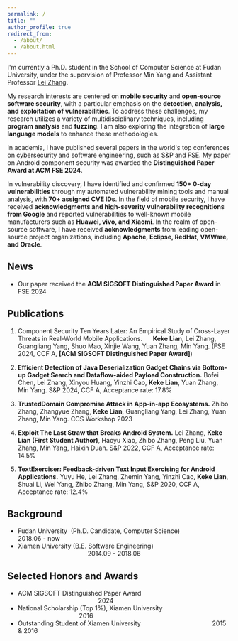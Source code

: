 ```yaml
---
permalink: /
title: ""
author_profile: true
redirect_from: 
  - /about/
  - /about.html
---
```

I'm currently a Ph.D. student in the School of Computer Science at Fudan University, under the supervision of Professor Min Yang and Assistant Professor [Lei Zhang](https://zxlfd.github.io/).

My research interests are centered on **mobile security** and **open-source software security**, with a particular emphasis on the **detection, analysis, and exploitation of vulnerabilities**. To address these challenges, my research utilizes a variety of multidisciplinary techniques, including **program analysis** and **fuzzing**. I am also exploring the integration of **large language models** to enhance these methodologies.

In academia, I have published several papers in the world's top conferences on cybersecurity and software engineering, such as S&P and FSE. My paper on Android component security was awarded the **Distinguished Paper Award at ACM FSE 2024**.

In vulnerability discovery, I have identified and confirmed **150+ 0-day vulnerabilities** through my automated vulnerability mining tools and manual analysis, with **70+ assigned CVE IDs**. In the field of mobile security, I have received **acknowledgments and high-severity vulnerability recognitions from Google** and reported vulnerabilities to well-known mobile manufacturers such as **Huawei, vivo, and Xiaomi**. In the realm of open-source software, I have received **acknowledgments** from leading open-source project organizations, including **Apache, Eclipse, RedHat, VMWare, and Oracle**.

## News
* Our paper received the **ACM SIGSOFT Distinguished Paper Award** in FSE 2024



## Publications

1. Component Security Ten Years Later: An Empirical Study of Cross-Layer Threats in Real-World Mobile Applications. 
    &nbsp;&nbsp;&nbsp;&nbsp;
    **Keke Lian**, Lei Zhang, Guangliang Yang, Shuo Mao, Xinjie Wang, Yuan Zhang, Min Yang.
    (FSE 2024, CCF A, **[ACM SIGSOFT Distinguished Paper Award]**)


2. **Efficient Detection of Java Deserialization Gadget Chains via Bottom-up Gadget Search and Dataflow-aided Payload Construction.**
   Bofei Chen, Lei Zhang, Xinyou Huang, Yinzhi Cao, **Keke Lian**, Yuan Zhang, Min Yang.
   S&P 2024, CCF A, Acceptance rate: 17.8%


3. **TrustedDomain Compromise Attack in App-in-app Ecosystems.**
    Zhibo Zhang, Zhangyue Zhang, **Keke Lian**, Guangliang Yang, Lei Zhang, Yuan Zhang, Min Yang.
    CCS Workshop 2023


4. **Exploit The Last Straw that Breaks Android System.**
    Lei Zhang, **Keke Lian (First Student Author)**, Haoyu Xiao, Zhibo Zhang, Peng Liu, Yuan Zhang, Min Yang, Haixin Duan.
    S&P 2022, CCF A, Acceptance rate: 14.5%


5. **TextExerciser: Feedback-driven Text Input Exercising for Android Applications.**
   Yuyu He, Lei Zhang, Zhemin Yang, Yinzhi Cao, **Keke Lian**, Shuai Li, Wei Yang, Zhibo Zhang, Min Yang,
   S&P 2020, CCF A, Acceptance rate: 12.4%



## Background

* Fudan University &nbsp;(Ph.D. Candidate, Computer Science) &nbsp;&nbsp;&nbsp;&nbsp;&nbsp;&nbsp;&nbsp;&nbsp;&nbsp;&nbsp;&nbsp;&nbsp;&nbsp;&nbsp;&nbsp;&nbsp;&nbsp;&nbsp;&nbsp;&nbsp;&nbsp;&nbsp;&nbsp;&nbsp; 2018.06 - now
* Xiamen University (B.E. Software Engineering)    &nbsp;&nbsp;&nbsp;&nbsp;&nbsp;&nbsp;&nbsp;&nbsp;&nbsp;&nbsp;&nbsp;&nbsp;&nbsp;&nbsp;&nbsp;&nbsp;&nbsp;&nbsp;&nbsp;&nbsp;&nbsp;&nbsp;&nbsp;&nbsp;&nbsp;&nbsp;&nbsp;&nbsp;&nbsp;&nbsp;&nbsp;&nbsp;&nbsp;&nbsp;&nbsp;&nbsp;&nbsp;&nbsp;&nbsp;&nbsp;2014.09 - 2018.06


## Selected Honors and Awards

* ACM SIGSOFT Distinguished Paper Award   &nbsp;&nbsp;&nbsp;&nbsp;&nbsp;&nbsp;&nbsp;&nbsp;&nbsp;&nbsp;&nbsp;&nbsp;&nbsp;&nbsp;&nbsp;&nbsp;&nbsp;&nbsp;&nbsp;&nbsp;&nbsp;&nbsp;&nbsp;&nbsp;&nbsp;&nbsp;&nbsp;&nbsp;&nbsp;&nbsp;&nbsp;&nbsp;&nbsp;&nbsp;&nbsp;&nbsp;&nbsp;&nbsp;&nbsp;&nbsp;&nbsp;&nbsp;&nbsp;&nbsp;&nbsp;&nbsp;2024
* National Scholarship (Top 1%), Xiamen University &nbsp;&nbsp;&nbsp;&nbsp;&nbsp;&nbsp;&nbsp;&nbsp;&nbsp;&nbsp;&nbsp;&nbsp;&nbsp;&nbsp;&nbsp;&nbsp;&nbsp;&nbsp;&nbsp;&nbsp;&nbsp;&nbsp;&nbsp;&nbsp;&nbsp;&nbsp;&nbsp;&nbsp;&nbsp;&nbsp;&nbsp;&nbsp;&nbsp;&nbsp;&nbsp;2016
* Outstanding Student of Xiamen University &nbsp;&nbsp;&nbsp;&nbsp;&nbsp;&nbsp;&nbsp;&nbsp;&nbsp;&nbsp;&nbsp;&nbsp;&nbsp;&nbsp;&nbsp;&nbsp;&nbsp;&nbsp;&nbsp;&nbsp;&nbsp;&nbsp;&nbsp;&nbsp;&nbsp;&nbsp;&nbsp;&nbsp;&nbsp;&nbsp;&nbsp;&nbsp;&nbsp;&nbsp;&nbsp;&nbsp;&nbsp;&nbsp;&nbsp;&nbsp;2015 & 2016